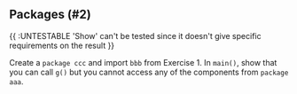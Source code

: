 ## Packages (#2)

{{ :UNTESTABLE 'Show' can't be tested since it doesn't give specific 
requirements on the result }}

Create a `package ccc` and import `bbb` from Exercise 1. In `main()`, show that
you can call `g()` but you cannot access any of the components from `package
aaa`.